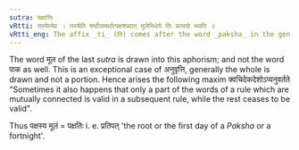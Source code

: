 ```yaml
---
sutra: पक्षात्तिः
vRtti: तस्येत्येव । तस्येति षष्ठीसमर्थात्पक्षशब्दात् मूलेभिधेये तिः प्रत्ययो भवति ॥
vRtti_eng: The affix _ti_ (ति) comes after the word _paksha_ in the genitive case in construction, in the sense of 'the root of it'.
---
```

The word मूल of the last _sutra_ is drawn into this aphorism; and not the word पाक as well. This is an exceptional case of अनुवृत्ति, generally the whole is drawn and not a portion. Hence arises the following maxim क्वचिदेकदेशोऽप्यनुवर्तते "Sometimes it also happens that only a part of the words of a rule which are mutually connected is valid in a subsequent rule, while the rest ceases to be valid".

Thus पक्षस्य मूलं = पक्षतिः i. e. प्रतिपत् 'the root or the first day of a _Paksha_ or a fortnight'.
